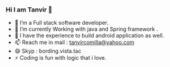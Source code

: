 ### Hi I am Tanvir 👋

- 🔭 I’m a Full stack software developer.
- 🌱 I’m currently Working with java and Spring framework .
- 👯 I have the experience to build android application as well.
- 📫 Reach me in mail : tanvircomilla@yahoo.com
- 😄 Skyp : bording.vista.tac
- ⚡ Coding is fun with logic that i love.

